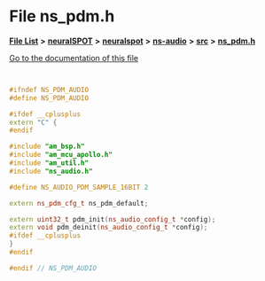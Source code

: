 

# File ns\_pdm.h

[**File List**](files.md) **>** [**neuralSPOT**](dir_75594cce7c7773aa3cb253214bf56510.md) **>** [**neuralspot**](dir_b737d82f35ec218ac5a7ef4105db9c0e.md) **>** [**ns-audio**](dir_45211a8475460839574f71aa108f4957.md) **>** [**src**](dir_e70eef2d5115541d1d6cb7ad27f30382.md) **>** [**ns\_pdm.h**](ns__pdm_8h.md)

[Go to the documentation of this file](ns__pdm_8h.md)

```C++


#ifndef NS_PDM_AUDIO
#define NS_PDM_AUDIO

#ifdef __cplusplus
extern "C" {
#endif

#include "am_bsp.h"
#include "am_mcu_apollo.h"
#include "am_util.h"
#include "ns_audio.h"

#define NS_AUDIO_PDM_SAMPLE_16BIT 2

extern ns_pdm_cfg_t ns_pdm_default;

extern uint32_t pdm_init(ns_audio_config_t *config);
extern void pdm_deinit(ns_audio_config_t *config);
#ifdef __cplusplus
}
#endif

#endif // NS_PDM_AUDIO

```


